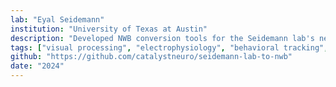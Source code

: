```yaml
---
lab: "Eyal Seidemann"
institution: "University of Texas at Austin"
description: "Developed NWB conversion tools for the Seidemann lab's neuroscience datasets. The conversion pipeline includes custom behavioral interfaces and supports multiple experimental paradigms. The tools provide both command-line and programmatic conversion workflows, with comprehensive metadata handling through YAML configuration files."
tags: ["visual processing", "electrophysiology", "behavioral tracking", "neural computation"]
github: "https://github.com/catalystneuro/seidemann-lab-to-nwb"
date: "2024"
---
```

